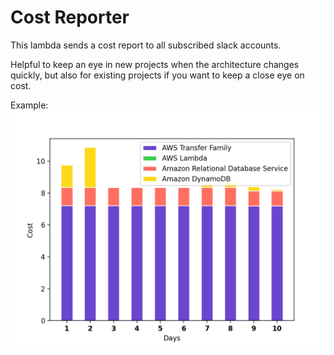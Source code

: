 # Cost Reporter

This lambda sends a cost report to all subscribed slack accounts.

Helpful to keep an eye in new projects when the architecture changes quickly, but also for existing projects if you want to keep a close eye on cost.

Example:
![](assets/Figure_1.png)